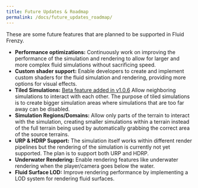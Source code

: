 ```yaml
---
title: Future Updates & Roadmap
permalink: /docs/future_updates_roadmap/
---
```



These are some future features that are planned to be supported in Fluid Frenzy.

- **Performance optimizations:** Continuously work on improving the performance of the simulation and rendering to allow for larger and more complex fluid simulations without sacrificing speed.
- **Custom shader support:** Enable developers to create and implement custom shaders for the fluid simulation and rendering, providing more options for visual effects.
- **Tiled Simulations:** [Beta feature added in v1.0.6](#8-tiled-simulations-beta) Allow neighboring simulations to interact with each other. The purpose of tiled simulations is to create bigger simulation areas where simulations that are too far away can be disabled. 
- **Simulation Regions/Domains:** Allow only parts of the terrain to interact with the simulation, creating smaller simulations within a terrain instead of the full terrain being used by automatically grabbing the correct area of the source terrains.
- **URP & HDRP Support:** The simulation itself works within different render pipelines but the rendering of the simulation is currently not yet supported. The plan is to support both URP and HDRP.
- **Underwater Rendering:** Enable rendering features like underwater rendering when the player/camera goes below the water.
- **Fluid Surface LOD:** Improve rendering performance by implementing a LOD system for rendering fluid surfaces.